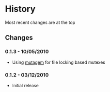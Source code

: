 History
=======
Most recent changes are at the top


Changes
-------

### 0.1.3 - 10/05/2010 ###

* Using [mutagem](http://github.com/robertwahler/mutagem) for file locking based mutexes


### 0.1.2 - 03/12/2010 ###

* Initial release

